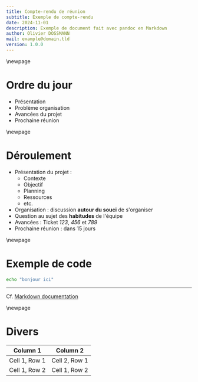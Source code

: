 ```yaml
---
title: Compte-rendu de réunion
subtitle: Exemple de compte-rendu
date: 2024-11-01
description: Exemple de document fait avec pandoc en Markdown
author: Olivier DOSSMANN
mail: example@domain.tld
version: 1.0.0
---
```


\newpage

# Ordre du jour

* Présentation
* Problème organisation
* Avancées du projet
* Prochaine réunion

\newpage

# Déroulement

* Présentation du projet&nbsp;:  
  * Contexte
  * Objectif
  * Planning
  * Ressources
  * etc.
* Organisation : discussion **autour du souci** de s'organiser
* Question au sujet des **habitudes** de l'équipe
* Avancées : Ticket *123*, *456* et *789*
* Prochaine réunion : dans 15 jours

\newpage

# Exemple de code

```bash
echo "bonjour ici"
```

---

Cf. [Markdown documentation](https://daringfireball.net/projects/markdown/)

\newpage

# Divers

| Column 1      | Column 2      |
| ------------- | ------------- |
| Cell 1, Row 1 | Cell 2, Row 1 |
| Cell 1, Row 2 | Cell 1, Row 2 |
